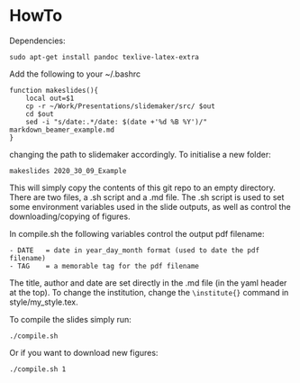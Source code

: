 # HowTo
Dependencies: 
```
sudo apt-get install pandoc texlive-latex-extra
```

Add the following to your ~/.bashrc
```
function makeslides(){
    local out=$1
    cp -r ~/Work/Presentations/slidemaker/src/ $out
    cd $out
    sed -i "s/date:.*/date: $(date +'%d %B %Y')/" markdown_beamer_example.md
}
```
changing the path to slidemaker accordingly. To initialise a new folder: 
```
makeslides 2020_30_09_Example
```

This will simply copy the contents of this git repo to an empty directory. 
There are two files, a .sh script and a .md file. 
The .sh script is used to set some environment variables used in the slide outputs, as well as control the downloading/copying of figures. 

In compile.sh the following variables control the output pdf filename:

    - DATE   = date in year_day_month format (used to date the pdf filename)
    - TAG    = a memorable tag for the pdf filename

The title, author and date are set directly in the .md file (in the yaml header at the top).
To change the institution, change the ```\institute{}``` command in style/my_style.tex. 

To compile the slides simply run:
```
./compile.sh
```

Or if you want to download new figures: 
```
./compile.sh 1
```
